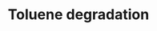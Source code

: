---
annotations:
- type: Pathway Ontology
  value: toluene and xylene degradation pathway
authors:
- J.Heckman
- MaintBot
- Egonw
- Ddigles
description: ''
last-edited: 2016-09-23
organisms:
- Saccharomyces cerevisiae
redirect_from:
- /index.php/Pathway:WP60
- /instance/WP60
schema-jsonld:
- '@context': https://schema.org/
  '@id': https://wikipathways.github.io/pathways/WP60.html
  '@type': Dataset
  creator:
    '@type': Organization
    name: WikiPathways
  description: ''
  keywords:
  - H+
  - catechol
  - CO2
  - NADP
  - AAD15
  - NAD(P)H
  - NADPH
  - NAD
  - benzoate
  - AAD14
  - NAD(P)(+)
  - NADH
  - O2
  - benzaldehyde
  - H2O
  - AAD6
  - Benzyl alcohol
  - Toluene
  - AAD3
  - AAD10
  - AAD4
  - cis-1,2-Dihydroxybenzoate
  license: CC0
  name: Toluene degradation
seo: CreativeWork
title: Toluene degradation
wpid: WP60
---